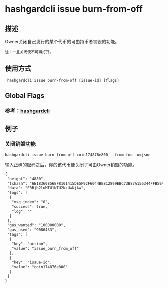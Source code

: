 # hashgardcli issue burn-from-off

## 描述
Owner关闭自己发行的某个代币的可由持币者销毁的功能。
```
注：一旦关闭便不可再打开。
```
## 使用方式
```
 hashgardcli issue burn-from-off [issue-id] [flags]
```
## Global Flags

 ### 参考：[hashgardcli](../README.md)

## 例子
### 关闭销毁功能
```shell
hashgardcli issue burn-from-off coin174876e800 --from foo -o=json
```
输入正确的密码之后，你的该代币便关闭了可由Owner销毁的功能。
```txt
{
 "height": "4880",
 "txhash": "6E18360856EF8101415DE5F92F6044BE812899EBC73B87A156344FFB59ACD193",
 "data": "ERBjb2luMTU1NTU2NzUwNjAw",
 "logs": [
  {
   "msg_index": "0",
   "success": true,
   "log": ""
  }
 ],
 "gas_wanted": "100000000",
 "gas_used": "9086433",
 "tags": [
  {
   "key": "action",
   "value": "issue_burn_from_off"
  },
  {
   "key": "issue-id",
   "value": "coin174876e800"
  }
 ]
}
```
